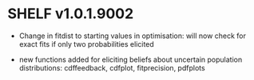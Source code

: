 SHELF v1.0.1.9002 
=================

* Change in fitdist to starting values in optimisation: will now check for exact fits if only two probabilities elicited 

* new functions added for eliciting beliefs about uncertain population distributions:  cdffeedback, cdfplot, fitprecision, pdfplots

